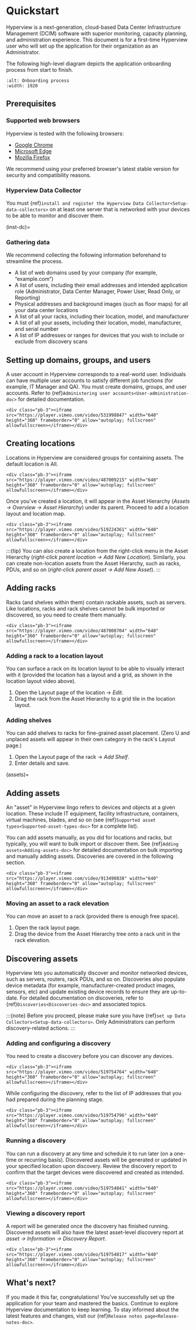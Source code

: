 # Quickstart

Hyperview is a next-generation, cloud-based Data Center Infrastructure Management (DCIM) software with superior monitoring, capacity planning, and administration experience. This document is for a first-time Hyperview user who will set up the application for their organization as an Administrator.

The following high-level diagram depicts the application onboarding process from start to finish.

```{image} media/onboarding.png
:alt: Onboarding process
:width: 1920
```

## Prerequisites

### Supported web browsers

Hyperview is tested with the following browsers:

- [Google Chrome](https://www.google.com/chrome)
- [Microsoft Edge](https://www.microsoft.com/en-us/edge)
- [Mozilla Firefox](https://getfirefox.com)

We recommend using your preferred browser's latest stable version for security and compatibility reasons.

### Hyperview Data Collector

You must {ref}`install and register the Hyperview Data Collector<Setup-data-collectors>` on at least one server that is networked with your devices to be able to monitor and discover them.

(inst-dc)=

### Gathering data

We recommend collecting the following information beforehand to streamline the process.

- A list of web domains used by your company (for example, “example.com”)
- A list of users, including their email addresses and intended application role (Administrator, Data Center Manager, Power User, Read Only, or Reporting)
- Physical addresses and background images (such as floor maps) for all your data center locations
- A list of all your racks, including their location, model, and manufacturer
- A list of all your assets, including their location, model, manufacturer, and serial number
- A list of IP addresses or ranges for devices that you wish to include or exclude from discovery scans

## Setting up domains, groups, and users

A user account in Hyperview corresponds to a real-world user. Individuals can have multiple user accounts to satisfy different job functions (for example, IT Manager and QA). You must create domains, groups, and user accounts. Refer to {ref}`Administering user accounts<User-administration-doc>` for detailed documentation.

```{raw} html
<div class="pb-3"><iframe src="https://player.vimeo.com/video/531998847" width="640" height="360" frameborder="0" allow="autoplay; fullscreen" allowfullscreen></iframe></div>
```

## Creating locations

Locations in Hyperview are considered groups for containing assets. The default location is All.

```{raw} html
<div class="pb-3"><iframe src="https://player.vimeo.com/video/487009215" width="640" height="360" frameborder="0" allow="autoplay; fullscreen" allowfullscreen></iframe></div>
```

Once you've created a location, it will appear in the Asset Hierarchy (*Assets → Overview → Asset Hierarchy*) under its parent. Proceed to add a location layout and location map.

```{raw} html
<div class="pb-3"><iframe src="https://player.vimeo.com/video/519224361" width="640" height="360" frameborder="0" allow="autoplay; fullscreen" allowfullscreen></iframe></div>
```

:::{tip}
You can also create a location from the right-click menu in the Asset Hierarchy (*right-click parent location → Add New Location*). Similarly, you can create non-location assets from the Asset Hierarchy, such as racks, PDUs, and so on (*right-click parent asset → Add New Asset*).
:::

## Adding racks

Racks (and shelves within them) contain rackable assets, such as servers. Like locations, racks and rack shelves cannot be bulk imported or discovered, so you need to create them manually.

```{raw} html
<div class="pb-3"><iframe src="https://player.vimeo.com/video/487008704" width="640" height="360" frameborder="0" allow="autoplay; fullscreen" allowfullscreen></iframe></div>
```

### Adding a rack to a location layout

You can surface a rack on its location layout to be able to visually interact with it (provided the location has a layout and a grid, as shown in the location layout video above).

1. Open the Layout page of the location → *Edit*.
2. Drag the rack from the Asset Hierarchy to a grid tile in the location layout.

### Adding shelves

You can add shelves to racks for fine-grained asset placement. (Zero U and unplaced assets will appear in their own category in the rack's Layout page.)

1. Open the Layout page of the rack → *Add Shelf*.
2. Enter details and save.

(assets)=

## Adding assets

An "asset" in Hyperview lingo refers to devices and objects at a given location. These include IT equipment, facility infrastructure, containers, virtual machines, blades, and so on (see {ref}`Supported asset types<Supported-asset-types-doc>` for a complete list).

You can add assets manually, as you did for locations and racks, but typically, you will want to bulk import or discover them. See {ref}`Adding assets<Adding-assets-doc>` for detailed documentation on bulk importing and manually adding assets. Discoveries are covered in the following section.

```{raw} html
<div class="pb-3"><iframe src="https://player.vimeo.com/video/913490838" width="640" height="360" frameborder="0" allow="autoplay; fullscreen" allowfullscreen></iframe></div>
```

### Moving an asset to a rack elevation

You can move an asset to a rack (provided there is enough free space).

1. Open the rack layout page.
2. Drag the device from the Asset Hierarchy tree onto a rack unit in the rack elevation.

## Discovering assets

Hyperview lets you automatically discover and monitor networked devices, such as servers, routers, rack PDUs, and so on. Discoveries also populate device metadata (for example, manufacturer-created product images, sensors, etc) and update existing device records to ensure they are up-to-date. For detailed documentation on discoveries, refer to {ref}`Discoveries<Discoveries-doc>` and associated topics.

:::{note}
Before you proceed, please make sure you have {ref}`set up Data Collectors<Setup-data-collectors>`. Only Administrators can perform discovery-related actions.
:::

### Adding and configuring a discovery

You need to create a discovery before you can discover any devices.

```{raw} html
<div class="pb-3"><iframe src="https://player.vimeo.com/video/519754764" width="640" height="360" frameborder="0" allow="autoplay; fullscreen" allowfullscreen></iframe></div>
```

While configuring the discovery, refer to the list of IP addresses that you had prepared during the planning stage.

```{raw} html
<div class="pb-3"><iframe src="https://player.vimeo.com/video/519754796" width="640" height="360" frameborder="0" allow="autoplay; fullscreen" allowfullscreen></iframe></div>
```

### Running a discovery

You can run a discovery at any time and schedule it to run later (on a one-time or recurring basis). Discovered assets will be generated or updated in your specified location upon discovery. Review the discovery report to confirm that the target devices were discovered and created as intended.

```{raw} html
<div class="pb-3"><iframe src="https://player.vimeo.com/video/519754841" width="640" height="360" frameborder="0" allow="autoplay; fullscreen" allowfullscreen></iframe></div>
```

### Viewing a discovery report

A report will be generated once the discovery has finished running. Discovered assets will also have the latest asset-level discovery report at *asset → Information → Discovery Report*.

```{raw} html
<div class="pb-3"><iframe src="https://player.vimeo.com/video/519754817" width="640" height="360" frameborder="0" allow="autoplay; fullscreen" allowfullscreen></iframe></div>
```

## What's next?

If you made it this far, congratulations! You've successfully set up the application for your team and mastered the basics. Continue to explore Hyperview documentation to keep learning. To stay informed about the latest features and changes, visit our {ref}`Release notes page<Release-notes-doc>`.

